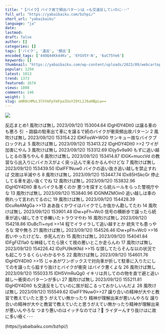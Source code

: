```yaml
---
title: "【バイク】バイク故で頻出パターンは ←も交違反していのに･･･"
full_url: "https://yabaibaiku.com/bzhpi/"
short_url: "yabaibaiku"
language: "ja"
date: 
lastmod: 
draft: false
author: []
categories: []
tags: ['バイク', '違反', '頻出']
encoded_tags: ['44OQ44Kk44Kv', '6YGV5Y-N', '6aC75Ye6']
keywords: []
thumbnail: "https://yabaibaiku.com/wp-content/uploads/2023/09/webcartop_bike_002.jpg"
popular: 1294
latest: 1013
trend: 1373
featured: 1674
views: 1808
comments: 146
weight: 1
slug: aHR0cHMvL3lhYmFpYmFpa3UuY29tL2J6aHBpLw==
---
```


![](https://yabaibaiku.com/wp-content/uploads/2023/09/webcartop_bike_002.jpg)

反応まとめ1 風吹けば無し 2023/09/12() 153004.64 IDgHDY4Dlt0 は譲る車のも悪ろ 引 ・路脇の駐車出て車にを譲るで続のバイクが衝突頻出故パターン 2 風吹けば無し 2023/09/12() 153154.22 IDKFosW+WO0 サンキュー故なバイクブロックれよ 5 風吹けば無し 2023/09/12() 153413.22 IDgHDY4Dlt0 >>2 ワイが加害にやん 3 風吹けば無し 2023/09/12() 153312.69 IDijy5v9a90 もずに追い越しとるの落ちやん 6 風吹けば無し 2023/09/12() 153414.87 IDGK+muccVd の教習なら出入りにバイカスがよく突っ込んで来るかるんやけどな 7 風吹けば無し 2023/09/12() 153439.50 IDaIFF1Nuw0 バイクの追い抜き追い越しを禁止すれば 交故は半減やろ 8 風吹けば無し 2023/09/12() 153447.74 IDx85HSkcGr 停止してる車を追い抜くでね 12 風吹けば無し 2023/09/12() 153832.96 IDgHDY4Dlt0 車もバイクも悪くのか 悪つを探すとら統ルールをらった警視庁やな 13 風吹けば無し 2023/09/12() 153840.96 IDGNMZMOin0 追い越しは車の側れって言われてるのに 19 風吹けば無し 2023/09/12() 154428.39 IDcuReAMgGa >>13 ああ抜くかワイはバイクでしか抜かん勘してたわ 14 風吹けば無し 2023/09/12() 153901.48 IDw+pFh+Wc0 信号の横断歩で譲ったら続車が追い越してきて歩轢いたトラウマやわ 16 風吹けば無し 2023/09/12() 154218.86 IDuBcTi+nyd >>14 程でイライラして追い越すとか 統失でも患っやろな 常や無ろ 21 風吹けば無し 2023/09/12() 154526.46 IDw+pFh+Wc0 >>16 若いやったけどな、歩死んだわ 15 風吹けば無し 2023/09/12() 154041.84 IDFgFIZI1a0 な神経してたら狭くて視の悪いとこか走らんわ 17 風吹けば無し 2023/09/12() 154226.42 IDzPU9ktKNd >>15 な頭してたらそんな以の状況でも起こりうるくらいわかるやろ 22 風吹けば無し 2023/09/12() 154601.76 IDgHDY4Dlt0 >>15 じゃあがワンボックスで対向車が折して駐車に入りたにしてのを譲ったら脇すり抜けとバイクが衝突 はバイク悪くよな 26 風吹けば無し 2023/09/12() 155033.15 IDH5VmRuQg0 イキリは共してのの物を直で避と追い越し～衝突のパターンが多い 27 風吹けば無し 2023/09/12() 155211.81 IDgHDY4Dlt0 も交違反をしていのに故が起こるっておかしいんだよ 28 風吹けば無し 2023/09/12() 155549.62 IDaIFF1Nuw0>>27 譲り合いの精神が大やと教習で教えていたと思う がえてい無かったり 精神が理解出来が悪いんやろな 譲り合いの精神が大やと教習で教えていたと思うがえてい無かったり精神が理解出来が悪いんやろな つまり悪いのはイッチなのでは？🤔 ライダーんすり抜けはに故に多い極く･･･

(https//yabaibaiku.com/bzhpi/)

